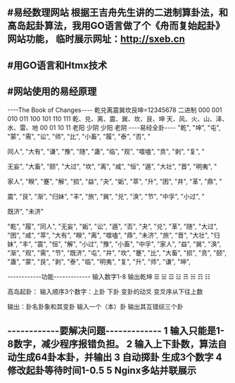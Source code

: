 #易经数理网站
根据王吉舟先生讲的二进制算卦法，和高岛起卦算法，我用GO语言做了个《舟而复始起卦》网站功能，
临时展示网址：http://sxeb.cn
------------------------------

#用GO语言和Htmx技术
------------------------------

#网站使用的易经原理
---------------------------------
----The Book of Changes----
乾兑离震巽坎艮坤=12345678
二进制 000 001 010 011 100 101 110 111
乾、兑、离、震、巽、坎、艮、坤
天、风、火、山、泽、水、雷、地
00 01 10 11
老阳 少阴 少阳 老阴
----易经全卦----
"乾", "坤", "屯", "蒙", "需", "讼", "师", "比", "小畜", "履", "泰", "否", "

同人", "大有", "谦", "豫", "随", "蛊", "临", "观", "噬嗑", "贲", "剥", "复", "

无妄", "大畜", "颐", "大过", "坎", "离", "咸", "恒", "遁", "大壮", "晋", "明夷", "

家人", "睽", "蹇", "解", "损", "益", "夬", "姤", "萃", "升", "困", "井", "革", "鼎", "

震", "艮", "渐", "归妹", "丰", "旅", "巽", "兑", "涣", "节", "中孚", "小过", "

既济", "未济"

"乾", "履", "同人", "无妄", "姤", "讼", "遁", "否", "夬",  "兑",
"革", "随", "大过", "困", "咸", "萃", "大有", "睽", "离",
"噬嗑",  "鼎", "未济", "旅", "晋", "大壮", "归妹", "丰", "震",
"恒", "解", "小过", "豫", "小畜", "中孚", "家人", "益", "巽",
"涣", "渐", "观", "需", "节", "既济", "屯", "井", "坎",
"蹇", "比", "大畜", "损", "贲", "颐", "蛊", "蒙", "艮",
"剥", "泰", "临", "明夷", "复", "升", "师", "谦", "坤",

------------功能-------------
输入数字1-8 输出乾坤
 ☰ ☱ ☲ ☳ ☴ ☵ ☶ ☷ 

高岛起卦：
输入顺序3个数字：上卦 下卦 变卦的动爻
变爻序从下往上数  

输出：卦名卦象和其变卦 
输入一个（本）卦 输出其互错综三个卦

------------要解决问题-------------
1 输入只能是1-8数字，减少程序报错负担。
2 输入上下卦数，算法自动生成64卦本卦，并输出
3 自动掷卦 生成3个数字
4 修改起卦等待时间1-0.5
5 Nginx多站并联展示
---------------------------------------
